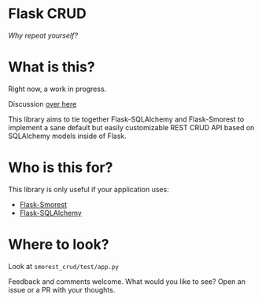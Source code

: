 # Flask CRUD
_Why repeat yourself?_

# What is this?
Right now, a work in progress.


Discussion [over here](https://github.com/Nobatek/flask-rest-api/issues/79)


This library aims to tie together Flask-SQLAlchemy and Flask-Smorest to implement a sane default but easily customizable REST CRUD API based on SQLAlchemy models inside of Flask.

# Who is this for?
This library is only useful if your application uses:
* [Flask-Smorest](https://flask-smorest.readthedocs.io/en/stable/)
* [Flask-SQLAlchemy](https://flask-sqlalchemy.palletsprojects.com/)


# Where to look?
Look at `smorest_crud/test/app.py`


Feedback and comments welcome. What would you like to see? Open an issue or a PR with your thoughts.
